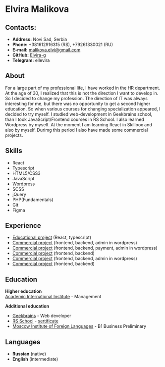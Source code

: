 # Elvira Malikova

## Contacts:

* **Address:** Novi Sad, Serbia
* **Phone:** +381612916315 (RS), +79261330021 (RU)
* **E-mail:** malikova.elvi@gmail.com
* **GitHub:** [Elvira-g](https://github.com/Elvira-g)
* **Telegram:** ellevira

## About
For a large part of my professional life, I have worked in the HR department. At the age of 30, I realized that this is not the direction I want to develop in. So I decided to change my profession. The direction of IT was always interesting for me, but there was no opportunity to get a second higher education. So when various courses for changing specialization appeared, I decided to try myself. I studied web-development in Geekbrains school, than I took JavaScript/Frontend courses in RS School. I also learned Wordpress by myself. At the moment I am learning React in Skillbox and also by myself. Durimg this period I also have made some commercial projects.

## Skills
* React
* Typescript
* HTML5/CSS3
* JavaScript
* Wordpress
* SCSS
* jQuery
* PHP(Fundamentals)
* Git
* Figma

## Experience
* [Educational project](https://github.com/Elvira-g/test-react-ap) (React, typescript)
* [Commercial project](https://deyos.design/) (frontend, backend, admin in wordpress)
* [Commercial project](https://jangala.online/chess/) (frontend, backend, payment, admin in wordpress)
* [Commercial project](http://fort-security.com/) (frontend, backend)
* [Commercial project](https://natapasta.com/) (frontend, backend, admin in wordpress)
* [Commercial project](http://epique.agency/) (frontend, backend)

## Education
**Higher education**  
[Academic International Institute](http://ami-map.ru) - Management

**Additional education**  
* [Geekbrains](https://gb.ru) - Web developer
* [RS School](https://rs.school/) - [sertificate](https://app.rs.school/certificate/wkt7znyu)
* [Moscow Institute of Foreign Languages](http://www.mosinyaz.com) - B1 Business Preliminary

## Languages
* **Russian** (native)
* **English** (intermediate)
